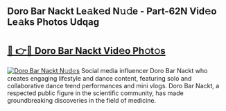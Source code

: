 ## Doro Bar Nackt Le𝚊k𝚎d N𝚞𝚍e - Part-62N Vid𝚎o Le𝚊ks Photos Udqag

# <h2><a href="http://fb9vkj.evod.top/?m=Doro+Bar+Nackt">🔗 👉🔴 Doro Bar Nackt Vid𝚎o Ph𝚘t𝚘s</a></h2>

[![Doro Bar Nackt N𝚞d𝚎s](https://i.imgur.com/8V9OHl7.gif)](http://fb9vkj.evod.top/?m=Doro+Bar+Nackt)
Social media influencer Doro Bar Nackt who creates engaging lifestyle and dance content, featuring solo and collaborative dance trend performances and mini vlogs. Doro Bar Nackt, a respected public figure in the scientific community, has made groundbreaking discoveries in the field of medicine. 
